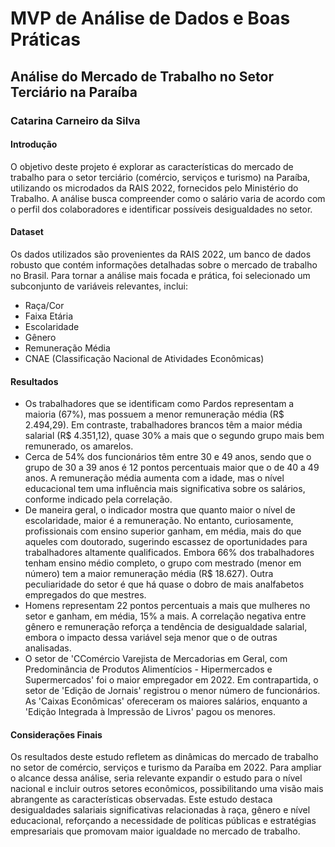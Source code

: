 # MVP de Análise de Dados e Boas Práticas
## Análise do Mercado de Trabalho no Setor Terciário na Paraíba
### Catarina Carneiro da Silva

#### Introdução
O objetivo deste projeto é explorar as características do mercado de trabalho para o setor terciário (comércio, serviços e turismo) na Paraíba, utilizando os microdados da RAIS 2022, fornecidos pelo Ministério do Trabalho. A análise busca compreender como o salário varia de acordo com o perfil dos colaboradores e identificar possíveis desigualdades no setor.

#### Dataset
Os dados utilizados são provenientes da RAIS 2022, um banco de dados robusto que contém informações detalhadas sobre o mercado de trabalho no Brasil. Para tornar a análise mais focada e prática, foi selecionado um subconjunto de variáveis relevantes, inclui:
* Raça/Cor
* Faixa Etária
* Escolaridade
* Gênero
* Remuneração Média
* CNAE (Classificação Nacional de Atividades Econômicas)

#### Resultados
* Os trabalhadores que se identificam como Pardos representam a maioria (67%), mas possuem a menor remuneração média (R$ 2.494,29). Em contraste, trabalhadores brancos têm a maior média salarial (R$ 4.351,12), quase 30% a mais que o segundo grupo mais bem remunerado, os amarelos.
* Cerca de 54% dos funcionários têm entre 30 e 49 anos, sendo que o grupo de 30 a 39 anos é 12 pontos percentuais maior que o de 40 a 49 anos. A remuneração média aumenta com a idade, mas o nível educacional tem uma influência mais significativa sobre os salários, conforme indicado pela correlação.
* De maneira geral, o indicador mostra que quanto maior o nível de escolaridade, maior é a remuneração. No entanto, curiosamente, profissionais com ensino superior ganham, em média, mais do que aqueles com doutorado, sugerindo escassez de oportunidades para trabalhadores altamente qualificados. Embora 66% dos trabalhadores tenham ensino médio completo, o grupo com mestrado (menor em número) tem a maior remuneração média (R$ 18.627). Outra peculiaridade do setor é que há quase o dobro de mais analfabetos empregados do que mestres.
* Homens representam 22 pontos percentuais a mais que mulheres no setor e ganham, em média, 15% a mais. A correlação negativa entre gênero e remuneração reforça a tendência de desigualdade salarial, embora o impacto dessa variável seja menor que o de outras analisadas.
* O setor de 'CComércio Varejista de Mercadorias em Geral, com Predominância de Produtos Alimentícios - Hipermercados e Supermercados' foi o maior empregador em 2022. Em contrapartida, o setor de 'Edição de Jornais' registrou o menor número de funcionários. As 'Caixas Econômicas' ofereceram os maiores salários, enquanto a 'Edição Integrada à Impressão de Livros' pagou os menores.

#### Considerações Finais
Os resultados deste estudo refletem as dinâmicas do mercado de trabalho no setor de comércio, serviços e turismo da Paraíba em 2022. Para ampliar o alcance dessa análise, seria relevante expandir o estudo para o nível nacional e incluir outros setores econômicos, possibilitando uma visão mais abrangente as características observadas.
Este estudo destaca desigualdades salariais significativas relacionadas à raça, gênero e nível educacional, reforçando a necessidade de políticas públicas e estratégias empresariais que promovam maior igualdade no mercado de trabalho.
